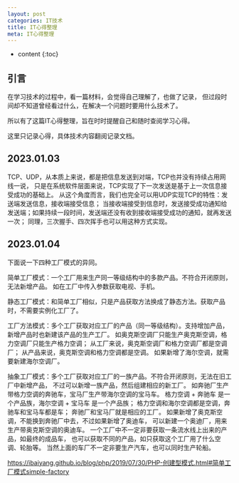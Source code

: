 ```yaml
---
layout: post
categories: IT技术
title: IT心得整理
meta: IT心得整理
---
```

* content
{:toc}
  
## 引言

在学习技术的过程中，看一篇材料，会觉得自己理解了，也做了记录，
但过段时间却不知道曾经看过什么，在解决一个问题时要用什么技术了。

所以有了这篇IT心得整理，旨在时时提醒自己和随时查阅学习心得。

这里只记录心得，具体技术内容翻阅记录文档。

## 2023.01.03

TCP、UDP，从本质上来说，都是把信息发送到对端，TCP也并没有持续占用网线一说，
只是在系统软件层面来说，TCP实现了下一次发送是基于上一次信息接受成功的基础上。
从这个角度而言，我们也完全可以用UDP实现TCP的特性：发送端发送信息，接收端接受信息；
当接收端接受到信息时，发送接受成功通知给发送端；如果持续一段时间，发送端还没有收到接收端接受成功的通知，就再发送一次；
同理，三次握手、四次挥手也可以用这种方式实现。

## 2023.01.04

下面说一下四种工厂模式的异同。

简单工厂模式：一个工厂用来生产同一等级结构中的多款产品。不符合开闭原则，无法新增产品。
如在工厂中传入参数获取电视、手机。

静态工厂模式：和简单工厂相似，只是产品获取方法换成了静态方法。获取产品时，不需要实例化工厂了。

工厂方法模式：多个工厂获取对应工厂的产品（同一等级结构）。支持增加产品，新增产品时也新建该产品的生产工厂。
如奥克斯空调厂只能生产奥克斯空调，格力空调厂只能生产格力空调；
从工厂来说，奥克斯空调厂和格力空调厂都是空调厂；
从产品来说，奥克斯空调和格力空调都是空调。
如果新增了海尔空调，就需要新建海尔空调厂。

抽象工厂模式：多个工厂获取对应工厂的一族产品。不符合开闭原则，无法在旧工厂中新增产品，
不过可以新增一族产品，然后组建相应的新工厂。
如奔驰厂生产带格力空调的奔驰车，宝马厂生产带海尔空调的宝马车。
格力空调 + 奔驰车 是一个产品族，海尔空调 + 宝马车 是一个产品族；
格力空调和海尔空调都是空调，奔驰车和宝马车都是车；
奔驰厂和宝马厂就是相应的工厂。
如果新增了奥克斯空调，不能换到奔驰厂中去，不过如果新增了奥迪车，
可以新建一个奥迪厂，用来生产带奥克斯空调的奥迪车。
一个工厂中不一定非要获取一条流水线上出来的产品，如最终的成品车，
也可以获取不同的产品，如只获取这个工厂用了什么空调、轮胎等。
当然上面的车厂不一定非要生产汽车，也可以同时生产轮船。




<https://ibaiyang.github.io/blog/php/2019/07/30/PHP-创建型模式.html#简单工厂模式simple-factory>

